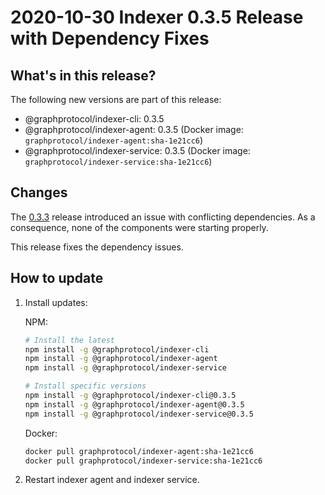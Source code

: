 # 2020-10-30 Indexer 0.3.5 Release with Dependency Fixes

## What's in this release?

The following new versions are part of this release:

- @graphprotocol/indexer-cli: 0.3.5
- @graphprotocol/indexer-agent: 0.3.5 (Docker image: `graphprotocol/indexer-agent:sha-1e21cc6`)
- @graphprotocol/indexer-service: 0.3.5 (Docker image: `graphprotocol/indexer-service:sha-1e21cc6`)

## Changes

The [0.3.3](./2020-10-28-indexer-release-v0.3.3.md) release introduced an
issue with conflicting dependencies. As a consequence, none of the components
were starting properly.

This release fixes the dependency issues.

## How to update

1. Install updates:

   NPM:

   ```sh
   # Install the latest
   npm install -g @graphprotocol/indexer-cli
   npm install -g @graphprotocol/indexer-agent
   npm install -g @graphprotocol/indexer-service

   # Install specific versions
   npm install -g @graphprotocol/indexer-cli@0.3.5
   npm install -g @graphprotocol/indexer-agent@0.3.5
   npm install -g @graphprotocol/indexer-service@0.3.5
   ```

   Docker:

   ```sh
   docker pull graphprotocol/indexer-agent:sha-1e21cc6
   docker pull graphprotocol/indexer-service:sha-1e21cc6
   ```

2. Restart indexer agent and indexer service.
